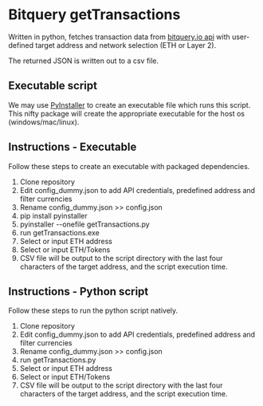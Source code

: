 # Bitquery getTransactions
Written in python, fetches transaction data from [bitquery.io api](https://graphql.bitquery.io) with user-defined target
address and network selection (ETH or Layer 2).


The returned JSON is written out to a csv file.

## Executable script
We may use [PyInstaller](https://pyinstaller.org/en/stable/) to create an executable file which runs this script.
This nifty package will create the appropriate executable for the host os (windows/mac/linux).

## Instructions - Executable
Follow these steps to create an executable with packaged dependencies.
1. Clone repository
2. Edit config_dummy.json to add API credentials, predefined address and filter currencies
3. Rename config_dummy.json >> config.json
4. pip install pyinstaller
5. pyinstaller --onefile getTransactions.py
6. run getTransactions.exe
7. Select or input ETH address
8. Select or input ETH/Tokens
9. CSV file will be output to the script directory with the last four characters of the target address, and the script
execution time.

## Instructions - Python script
Follow these steps to run the python script natively.
1. Clone repository
2. Edit config_dummy.json to add API credentials, predefined address and filter currencies
3. Rename config_dummy.json >> config.json
4. run getTransactions.py
5. Select or input ETH address
6. Select or input ETH/Tokens
7. CSV file will be output to the script directory with the last four characters of the target address, and the script
execution time.